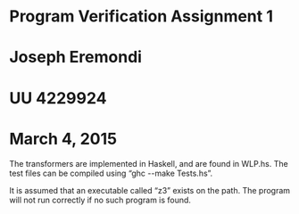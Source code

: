# Program Verification Assignment 1
# Joseph Eremondi
# UU 4229924
# March 4, 2015

The transformers are implemented in Haskell, and are found in WLP.hs. The test files can be compiled using “ghc --make Tests.hs”.

It is assumed that an executable called “z3” exists on the path. The program will not run correctly if no such program is found.

